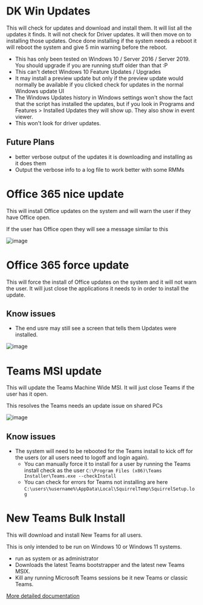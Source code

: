 # DK Win Updates
This will check for updates and download and install them. It will list all the updates it finds. It will not check for Driver updates. It will then move on to installing those updates. Once done installing if the system needs a reboot it will reboot the system and give 5 min warning before the reboot.

* This has only been tested on Windows 10 / Server 2016 / Server 2019. You should upgrade if you are running stuff older than that :P
* This can't detect Windows 10 Feature Updates / Upgrades
* It may install a preview update but only if the preview update would normally be available if you clicked check for updates in the normal Windows update UI
* The Windows Updates history in Windows settings won't show the fact that the script has installed the updates, but if you look in Programs and Features > Installed Updates they will show up. They also show in event viewer.
* This won't look for driver updates.
## Future Plans
* better verbose output of the updates it is downloading and installing as it does them
* Output the verbose info to a log file to work better with some RMMs

# Office 365 nice update
This will install Office updates on the system and will warn the user if they have Office open.

If the user has Office open they will see a message similar to this

![image](https://user-images.githubusercontent.com/4249262/114624998-d5121600-9c6e-11eb-8591-432d3c074969.png)


# Office 365 force update
This will force the install of Office updates on the system and it will not warn the user. It will just close the applications it needs to in order to install the update.

## Know issues
* The end usre may still see a screen that tells them Updates were installed.

![image](https://user-images.githubusercontent.com/4249262/114624847-8f554d80-9c6e-11eb-914f-f6ca8c81f10d.png)

# Teams MSI update
This will update the Teams Machine Wide MSI. It will just close Teams if the user has it open.

This resolves the Teams needs an update issue on shared PCs

![image](https://user-images.githubusercontent.com/4249262/218810874-8682eb7f-bd71-4707-a2a9-50501f32762e.png)

## Know issues
* The system will need to be rebooted for the Teams install to kick off for the users (or all users need to logoff and login again).
  * You can manually force it to install for a user by running the Teams install check as the user `C:\Program Files (x86)\Teams Installer\Teams.exe --checkInstall`
  * You can check for errors for Teams not installing are here `C:\users\%username%\AppData\Local\SquirrelTemp\SquirrelSetup.log`

# New Teams Bulk Install
This will download and install New Teams for all users.

This is only intended to be run on Windows 10 or Windows 11 systems.

- run as system or as administrator
- Downloads the latest Teams bootstrapper and the latest new Teams MSIX.
- Kill any running Microsoft Teams sessions be it new Teams or classic Teams.

[More detailed documentation](https://thedxt.ca/)
